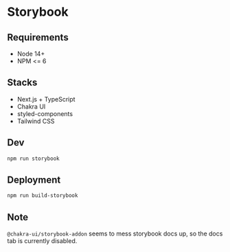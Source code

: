 # Storybook

## Requirements

- Node 14+
- NPM <= 6

## Stacks

- Next.js + TypeScript
- Chakra UI
- styled-components
- Tailwind CSS

## Dev

```sh
npm run storybook
```

## Deployment

```sh
npm run build-storybook
```

## Note

`@chakra-ui/storybook-addon` seems to mess storybook docs up, so the docs tab is currently disabled.
